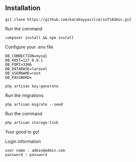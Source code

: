 
    
## Installation


    git clone https://github.com/karabayyazilim/softAdmin.git

Run the command

    composer install && npm install
    
Configure your .env file

    DB_CONNECTION=mysql
    DB_HOST=127.0.0.1
    DB_PORT=3306
    DB_DATABASE=laravel
    DB_USERNAME=root
    DB_PASSWORD=
    
    php artisan key:generate

Run the migrations

    php artisan migrate --seed
    
Run the command 

    php artisan storage:link


Your good to go!

Login information

    user name : admin@admin.com
    password : password






